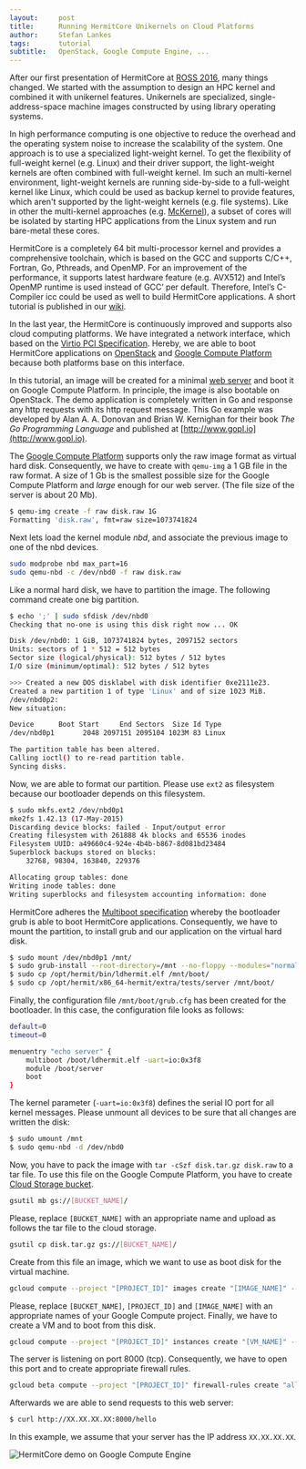 ```yaml
---
layout:     post
title:      Running HermitCore Unikernels on Cloud Platforms
author:     Stefan Lankes
tags: 	    tutorial
subtitle:   OpenStack, Google Compute Engine, ...
---
```


After our first presentation of HermitCore at [ROSS 2016](https://dl.acm.org/authorize?N04880), many things changed.
We started with the assumption to design an HPC kernel and combined it with unikernel features.
Unikernels are specialized, single-address-space machine images constructed by using library operating systems.

In high performance computing is one objective to reduce the overhead and the operating system noise to increase the scalability of the system.
One approach is to use a specialized light-weight kernel.
To get the flexibility of full-weight kernel (e.g. Linux) and their driver support, the light-weight kernels are often combined with full-weight kernel.
Im such an multi-kernel environment, light-weight kernels are running side-by-side to a full-weight kernel like Linux, which could be used as backup kernel to provide features, which aren't supported by the light-weight kernels (e.g. file systems).
Like in other the multi-kernel approaches (e.g. [McKernel](http://www-sys-aics.riken.jp/ResearchTopics/os/mckernel.html)), a subset of cores will be isolated by starting HPC applications from the Linux system and run bare-metal these cores.

HermitCore is a completely 64 bit multi-processor kernel and provides a comprehensive toolchain, which is based on the GCC and supports C/C++, Fortran, Go, Pthreads, and OpenMP.
For an improvement of the performance, it supports latest hardware feature (e.g. AVX512) and Intel’s OpenMP runtime is used instead of GCC’ per default.
Therefore, Intel’s C-Compiler icc could be used as well to build HermitCore applications.
A short tutorial is published in our [wiki](https://github.com/RWTH-OS/HermitCore/wiki/Using-Intel's-C--compiler).

In the last year, the HermitCore is continuously improved and supports also cloud computing platforms.
We have integrated a network interface, which based on the [Virtio PCI Specification](http://ozlabs.org/%7Erusty/virtio-spec/virtio-0.9.5.pdf).
Hereby, we are able to boot HermitCore applications on [OpenStack](https://github.com/RWTH-OS/HermitCore/wiki/Booting-HermitCore-from-an-ISO-image) and [Google Compute Platform](https://github.com/RWTH-OS/HermitCore/wiki/Boot-HermitCore-from-a-raw-image) because both platforms base on this interface.

In this tutorial, an image will be created for a minimal [web server](https://github.com/RWTH-OS/HermitCore/blob/master/usr/tests/server.go) and boot it on Google Compute Platform.
In principle, the image is also bootable on OpenStack.
The demo application is completely written in Go and response any http requests with its http request message.
This Go example was developed by Alan A. A. Donovan and Brian W. Kernighan for their book _The Go Programming Language_ and published at [http://www.gopl.io](http://www.gopl.io).

The [Google Compute Platform](https://cloud.google.com/compute/docs/images/import-existing-image) supports only the raw image format as virtual hard disk.
Consequently, we have to create with `qemu-img` a 1 GB file in the raw format.
A size of 1 Gb is the smallest possible size for the Google Compute Platform and *large* enough for our web server.
(The file size of the server is  about 20 Mb).

```bash
$ qemu-img create -f raw disk.raw 1G
Formatting 'disk.raw', fmt=raw size=1073741824
```

Next lets load the kernel module _nbd_, and associate the previous image to one of the nbd devices.

```bash
sudo modprobe nbd max_part=16
sudo qemu-nbd -c /dev/nbd0 -f raw disk.raw
```

Like a normal hard disk, we have to partition the image.
The following command create one big partition.

```bash
$ echo ';' | sudo sfdisk /dev/nbd0
Checking that no-one is using this disk right now ... OK

Disk /dev/nbd0: 1 GiB, 1073741824 bytes, 2097152 sectors
Units: sectors of 1 * 512 = 512 bytes
Sector size (logical/physical): 512 bytes / 512 bytes
I/O size (minimum/optimal): 512 bytes / 512 bytes

>>> Created a new DOS disklabel with disk identifier 0xe2111e23.
Created a new partition 1 of type 'Linux' and of size 1023 MiB.
/dev/nbd0p2:
New situation:

Device      Boot Start     End Sectors  Size Id Type
/dev/nbd0p1       2048 2097151 2095104 1023M 83 Linux

The partition table has been altered.
Calling ioctl() to re-read partition table.
Syncing disks.
```

Now, we are able to format our partition.
Please use `ext2` as filesystem because our bootloader depends on this filesystem.

```bash
$ sudo mkfs.ext2 /dev/nbd0p1
mke2fs 1.42.13 (17-May-2015)
Discarding device blocks: failed - Input/output error
Creating filesystem with 261888 4k blocks and 65536 inodes
Filesystem UUID: a49660c4-924e-4b4b-b867-8d081bd23484
Superblock backups stored on blocks:
	32768, 98304, 163840, 229376

Allocating group tables: done                            
Writing inode tables: done                            
Writing superblocks and filesystem accounting information: done
```

HermitCore adheres the [Multiboot specification](https://www.gnu.org/software/grub/manual/multiboot/multiboot.html) whereby the bootloader grub is able to boot HermitCore applications.
Consequently, we have to mount the partition, to install grub and our application on the virtual hard disk.

```bash
$ sudo mount /dev/nbd0p1 /mnt/
$ sudo grub-install --root-directory=/mnt --no-floppy --modules="normal part_msdos ext2 multiboot biosdisk" /dev/nbd0
$ sudo cp /opt/hermit/bin/ldhermit.elf /mnt/boot/
$ sudo cp /opt/hermit/x86_64-hermit/extra/tests/server /mnt/boot/
```

Finally, the configuration file `/mnt/boot/grub.cfg` has been created for the bootloader.
In this case, the configuration file looks as follows:

```bash
default=0
timeout=0

menuentry "echo server" {
	multiboot /boot/ldhermit.elf -uart=io:0x3f8
	module /boot/server
	boot
}
```

The kernel parameter (`-uart=io:0x3f8`) defines the serial IO port for all kernel messages.
Please unmount all devices to be sure that all changes are written the disk:

```bash
$ sudo umount /mnt
$ sudo qemu-nbd -d /dev/nbd0
```

Now, you have to pack the image with `tar -cSzf disk.tar.gz disk.raw` to a tar file.
To use this file on the Google Compute Platform, you have to create [Cloud Storage bucket](https://cloud.google.com/storage/docs/creating-buckets#storage-create-bucket-gsutil).

```bash
gsutil mb gs://[BUCKET_NAME]/
```

Please, replace `[BUCKET_NAME]` with an appropriate name and upload as follows the tar file to the cloud storage.

```bash
gsutil cp disk.tar.gz gs://[BUCKET_NAME]/
```

Create from this file an image, which we want to use as boot disk for the virtual machine.

```bash
gcloud compute --project "[PROJECT_ID]" images create "[IMAGE_NAME]" --description "echo server" --source-uri "https://storage.googleapis.com/[BUCKET_NAME]/disk.tar.gz"
```

Please, replace `[BUCKET_NAME]`, `[PROJECT_ID]` and `[IMAGE_NAME]` with an appropriate names of your Google Compute project.
Finally, we have to create a VM and to boot from this disk.

```bash
gcloud compute --project "[PROJECT_ID]" instances create "[VM_NAME]" --zone "us-central1-c" --machine-type "f1-micro" --subnet "default" --maintenance-policy "MIGRATE" --service-account "966551718477-compute@developer.gserviceaccount.com" --scopes "https://www.googleapis.com/auth/devstorage.read_only","https://www.googleapis.com/auth/logging.write","https://www.googleapis.com/auth/monitoring.write","https://www.googleapis.com/auth/servicecontrol","https://www.googleapis.com/auth/service.management.readonly","https://www.googleapis.com/auth/trace.append" --tags "http-server" --image "hermit" --image-project "[PROJECT_ID]" --boot-disk-size "10" --boot-disk-type "pd-standard" --boot-disk-device-name "[VM_NAME]"
```

The server is listening on port 8000 (tcp).
Consequently, we have to open this port and to create appropriate firewall rules.

```bash
gcloud beta compute --project "[PROJECT_ID]" firewall-rules create "allow-echo" --allow tcp:8000 --description "echo server" --direction "INGRESS" --priority "1000" --network "default" --source-ranges "0.0.0.0/0"
```

Afterwards we are able to send requests to this web server:

```bash
$ curl http://XX.XX.XX.XX:8000/hello
```

In this example, we assume that your server has the IP address `XX.XX.XX.XX`.

![HermitCore demo on Google Compute Engine](http://www.hermitcore.org/img/google_compute.jpeg)
